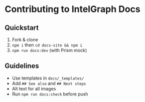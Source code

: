 # Contributing to IntelGraph Docs

## Quickstart
1. Fork & clone
2. `npm i` then `cd docs-site && npm i`
3. `npm run docs:dev` (with Prism mock)

## Guidelines
- Use templates in `docs/_templates/`
- Add `## See also` and `## Next steps`
- Alt text for all images
- Run `npm run docs:check` before push